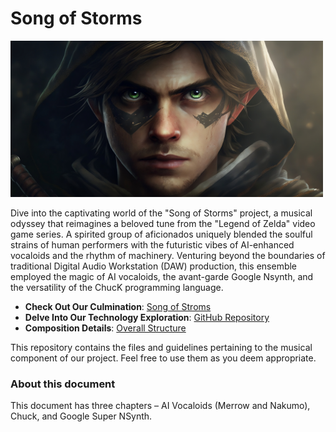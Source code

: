 # Song of Storms
<img src="images/SongOfStorms_Link.jpeg" width="500" height="250">

Dive into the captivating world of the "Song of Storms" project, a musical odyssey that reimagines a beloved tune from the "Legend of Zelda" video game series. A spirited group of aficionados uniquely blended the soulful strains of human performers with the futuristic vibes of AI-enhanced vocaloids and the rhythm of machinery. Venturing beyond the boundaries of traditional Digital Audio Workstation (DAW) production, this ensemble employed the magic of AI vocaloids, the avant-garde Google Nsynth, and the versatility of the ChucK programming language. 

- **Check Out Our Culmination**: [Song of Stroms](https://youtu.be/WxbQ2BDVnvQ)
- **Delve Into Our Technology Exploration**: [GitHub Repository](https://github.com/JeffreyLuo333/SongOfStorms)
- **Composition Details**: [Overall Structure](https://github.com/JeffreyLuo333/SongOfStorms/SongOfStorms.pdf)

This repository contains the files and guidelines pertaining to the musical component of our project. Feel free to use them as you deem appropriate.

### About this document

This document has three chapters – AI Vocaloids (Merrow and Nakumo), Chuck, and Google Super NSynth.
